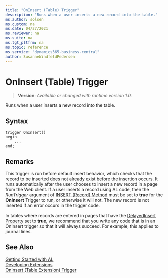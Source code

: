 ```yaml
---
title: "OnInsert (Table) Trigger"
description: "Runs when a user inserts a new record into the table."
ms.author: solsen
ms.custom: na
ms.date: 04/27/2021
ms.reviewer: na
ms.suite: na
ms.tgt_pltfrm: na
ms.topic: reference
ms.service: "dynamics365-business-central"
author: SusanneWindfeldPedersen
---
```

[//]: # (START>DO_NOT_EDIT)
[//]: # (IMPORTANT:Do not edit any of the content between here and the END>DO_NOT_EDIT.)
[//]: # (Any modifications should be made in the .xml files in the ModernDev repo.)

# OnInsert (Table) Trigger
> **Version**: _Available or changed with runtime version 1.0._

Runs when a user inserts a new record into the table.


## Syntax
```
trigger OnInsert()
begin
    ...
end;
```



[//]: # (IMPORTANT: END>DO_NOT_EDIT)

## Remarks  
 This trigger is run before default insert behavior, which checks that the record to be inserted does not already exist before the insertion occurs. It runs automatically after the user chooses to insert a new record in a page from the Web client. If a user inserts a record using AL code, then the *RunTrigger* argument of [INSERT (Record) Method](../../methods-auto/record/record-insert-method.md) must be set to **true** for the **OnInsert** Trigger to run, or otherwise it will not. The new record is not inserted if an error occurs in the trigger code.  
  
 In tables where records are entered in pages that have the [DelayedInsert Property](../../properties/devenv-delayedinsert-property.md) set to **true**, we recommend that you write any code that is in an OnInsert trigger so that it will always succeed. For example, this applies to journal lines.  

## See Also  
[Getting Started with AL](../../devenv-get-started.md)  
[Developing Extensions](../../devenv-dev-overview.md)  
[OnInsert (Table Extension) Trigger](../tableextension/devenv-oninsert-tableextension-trigger.md)
